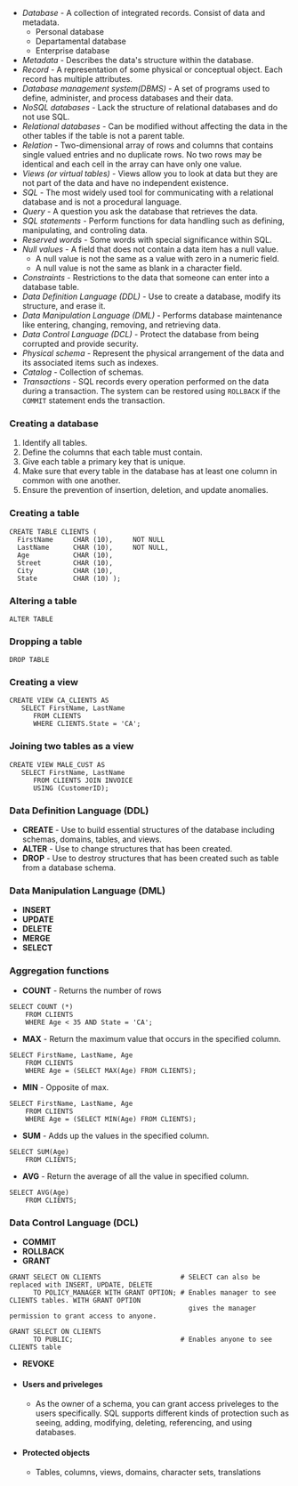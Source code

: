 * *Database* - A collection of integrated records. Consist of data and metadata.
  * Personal database
  * Departamental database
  * Enterprise database
* *Metadata* - Describes the data's structure within the database.
* *Record* - A representation of some physical or conceptual object. Each record has multiple attributes.
* *Database management system(DBMS)* - A set of programs used to define, administer, and process databases and their data.
* *NoSQL databases* - Lack the structure of relational databases and do not use SQL.
* *Relational databases* - Can be modified without affecting the data in the other tables if the table is not a parent table.
* *Relation* - Two-dimensional array of rows and columns that contains single valued entries and no duplicate rows. No two rows may be identical and each cell in the array can have only one value.
* *Views (or virtual tables)* - Views allow you to look at data but they are not part of the data and have no independent existence.
* *SQL* - The most widely used tool for communicating with a relational database and is not a procedural language.
* *Query* - A question you ask the database that retrieves the data.
* *SQL statements* - Perform functions for data handling such as defining, manipulating, and controling data.
* *Reserved words* - Some words with special significance within SQL.
* *Null values* - A field that does not contain a data item has a null value.
  * A null value is not the same as a value with zero in a numeric field.
  * A null value is not the same as blank in a character field.
* *Constraints* - Restrictions to the data that someone can enter into a database table.
* *Data Definition Language (DDL)* - Use to create a database, modify its structure, and erase it.
* *Data Manipulation Language (DML)* - Performs database maintenance like entering, changing, removing, and retrieving data.
* *Data Control Language (DCL)* - Protect the database from being corrupted and provide security.
* *Physical schema* - Represent the physical arrangement of the data and its associated items such as indexes.
* *Catalog* - Collection of schemas.
* *Transactions* - SQL records every operation performed on the data during a transaction. The system can be restored using `ROLLBACK` if the `COMMIT` statement ends the transaction.

### Creating a database
1. Identify all tables.
2. Define the columns that each table must contain.
3. Give each table a primary key that is unique.
4. Make sure that every table in the database has at least one column in common with one another.
5. Ensure the prevention of insertion, deletion, and update anomalies.

### Creating a table
```
CREATE TABLE CLIENTS (
  FirstName     CHAR (10),     NOT NULL
  LastName      CHAR (10),     NOT NULL,
  Age           CHAR (10),
  Street        CHAR (10),
  City          CHAR (10),
  State         CHAR (10) );
```

### Altering a table
```
ALTER TABLE
```

### Dropping a table
```
DROP TABLE
```

### Creating a view
```
CREATE VIEW CA_CLIENTS AS
   SELECT FirstName, LastName
      FROM CLIENTS
      WHERE CLIENTS.State = 'CA';
```

### Joining two tables as a view
```
CREATE VIEW MALE_CUST AS
   SELECT FirstName, LastName
      FROM CLIENTS JOIN INVOICE
      USING (CustomerID);
```
### Data Definition Language (DDL)
 * **CREATE** - Use to build essential structures of the database including schemas, domains, tables, and views.
 * **ALTER** - Use to change structures that has been created.
 * **DROP** - Use to destroy structures that has been created such as table from a database schema.
 
### Data Manipulation Language (DML)
 * **INSERT**
 * **UPDATE**
 * **DELETE**
 * **MERGE**
 * **SELECT**
 
### Aggregation functions
 * **COUNT** - Returns the number of rows
 ```
 SELECT COUNT (*)
     FROM CLIENTS
     WHERE Age < 35 AND State = 'CA';
 ```

 * **MAX** - Return the maximum value that occurs in the specified column.
 ```
 SELECT FirstName, LastName, Age
     FROM CLIENTS
     WHERE Age = (SELECT MAX(Age) FROM CLIENTS);
 ```
 
 * **MIN** - Opposite of max.
 ```
 SELECT FirstName, LastName, Age
     FROM CLIENTS
     WHERE Age = (SELECT MIN(Age) FROM CLIENTS);
 ```
 
 * **SUM** - Adds up the values in the specified column.
 ```
 SELECT SUM(Age)
     FROM CLIENTS;
 ```
 
 * **AVG** - Return the average of all the value in specified column.
 ```
 SELECT AVG(Age)
     FROM CLIENTS;
 ```
 
### Data Control Language (DCL)
 * **COMMIT**
 * **ROLLBACK**
 * **GRANT**
 ```
 GRANT SELECT ON CLIENTS                    # SELECT can also be replaced with INSERT, UPDATE, DELETE
       TO POLICY_MANAGER WITH GRANT OPTION; # Enables manager to see CLIENTS tables. WITH GRANT OPTION 
                                              gives the manager permission to grant access to anyone.
       
 GRANT SELECT ON CLIENTS
       TO PUBLIC;                           # Enables anyone to see CLIENTS table
 ```
 * **REVOKE**
 
 * #### Users and priveleges
   * As the owner of a schema, you can grant access priveleges to the users specifically. SQL supports different kinds of protection such as seeing, adding, modifying, deleting, referencing, and using databases.
 * #### Protected objects
   * Tables, columns, views, domains, character sets, translations
